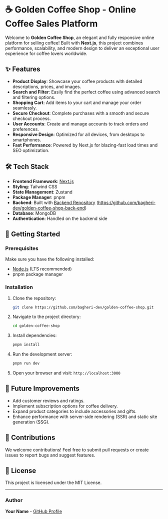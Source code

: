 # ☕ Golden Coffee Shop - Online Coffee Sales Platform

Welcome to **Golden Coffee Shop**, an elegant and fully responsive online platform for selling coffee! Built with **Next.js**, this project combines performance, scalability, and modern design to deliver an exceptional user experience for coffee lovers worldwide.

## ✨ Features
- **Product Display**: Showcase your coffee products with detailed descriptions, prices, and images.
- **Search and Filter**: Easily find the perfect coffee using advanced search and filtering options.
- **Shopping Cart**: Add items to your cart and manage your order seamlessly.
- **Secure Checkout**: Complete purchases with a smooth and secure checkout process.
- **User Accounts**: Create and manage accounts to track orders and preferences.
- **Responsive Design**: Optimized for all devices, from desktops to smartphones.
- **Fast Performance**: Powered by Next.js for blazing-fast load times and SEO optimization.

## 🛠️ Tech Stack
- **Frontend Framework**: [Next.js](https://nextjs.org/)
- **Styling**: Tailwind CSS
- **State Management**: Zustand
- **Package Manager**: pnpm
- **Backend**: Built with [Backend Repository](#) (https://github.com/bagheri-dev/golden-coffee-shop-back-end)
- **Database**: MongoDB
- **Authentication**: Handled on the backend side

## 🚀 Getting Started

### Prerequisites
Make sure you have the following installed:
- [Node.js](https://nodejs.org/) (LTS recommended)
- pnpm package manager

### Installation
1. Clone the repository:
   ```bash
   git clone https://github.com/bagheri-dev/golden-coffee-shop.git
   ```
2. Navigate to the project directory:
   ```bash
   cd golden-coffee-shop
   ```
3. Install dependencies:
   ```bash
   pnpm install
   ```
4. Run the development server:
   ```bash
   pnpm run dev
   ```
5. Open your browser and visit: `http://localhost:3000`

## 📝 Future Improvements
- Add customer reviews and ratings.
- Implement subscription options for coffee delivery.
- Expand product categories to include accessories and gifts.
- Enhance performance with server-side rendering (SSR) and static site generation (SSG).

## 💌 Contributions
We welcome contributions! Feel free to submit pull requests or create issues to report bugs and suggest features.

## 📄 License
This project is licensed under the MIT License.

---

### Author
**Your Name** - [GitHub Profile](https://github.com/bagheri-dev)
